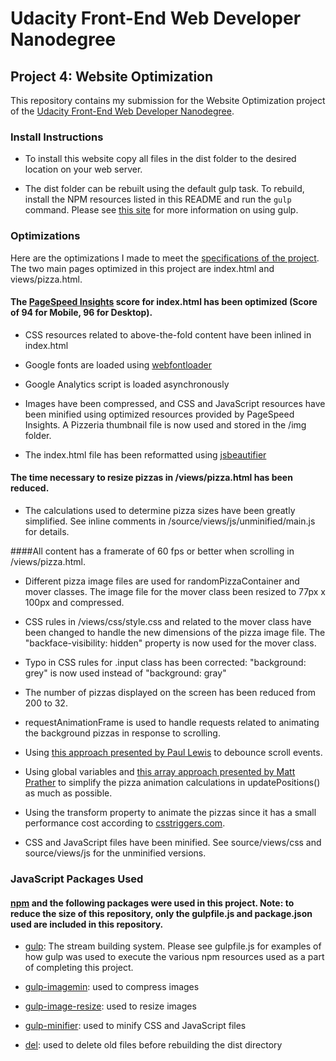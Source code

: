 # Udacity Front-End Web Developer Nanodegree
## Project 4: Website Optimization

This repository contains my submission for the Website Optimization project of the [Udacity Front-End Web Developer Nanodegree](https://www.udacity.com/course/front-end-web-developer-nanodegree--nd001).

### Install Instructions

* To install this website copy all files in the dist folder to the desired location on your web server.

* The dist folder can be rebuilt using the default gulp task.  To rebuild, install the NPM resources listed in this README and run the `gulp` command.  Please see [this site](https://www.npmjs.com/package/gulp) for more information on using gulp.

### Optimizations

Here are the optimizations I made to meet the [specifications of the project](https://www.udacity.com/course/viewer#!/c-nd001/l-2735848561/m-2686388535).  The two main pages optimized in this project are index.html and views/pizza.html.

#### The [PageSpeed Insights](https://developers.google.com/speed/pagespeed/insights/) score for index.html has been optimized (Score of 94 for Mobile, 96 for Desktop).

* CSS resources related to above-the-fold content have been inlined in index.html

* Google fonts are loaded using [webfontloader](https://github.com/typekit/webfontloader)

* Google Analytics script is loaded asynchronously

* Images have been compressed, and CSS and JavaScript resources have been minified using optimized resources provided by PageSpeed Insights.  A Pizzeria thumbnail file is now used and stored in the /img folder.

* The index.html file has been reformatted using [jsbeautifier](http://jsbeautifier.org/)

#### The time necessary to resize pizzas in /views/pizza.html has been reduced.

* The calculations used to determine pizza sizes have been greatly simplified.  See inline comments in /source/views/js/unminified/main.js for details.

####All content has a framerate of 60 fps or better when scrolling in /views/pizza.html.

* Different pizza image files are used for randomPizzaContainer and mover classes.  The image file for the mover class been resized to 77px x 100px and compressed.

* CSS rules in /views/css/style.css and related to the mover class have been changed to handle the new dimensions of the pizza image file.  The "backface-visibility: hidden" property is now used for the mover class.

* Typo in CSS rules for .input class has been corrected: "background: grey" is now used instead of "background: gray"

* The number of pizzas displayed on the screen has been reduced from 200 to 32.

* requestAnimationFrame is used to handle requests related to animating the background pizzas in response to scrolling.

* Using [this approach presented by Paul Lewis](http://www.html5rocks.com/en/tutorials/speed/animations/) to debounce scroll events.

* Using global variables and [this array approach presented by Matt Prather](https://gist.github.com/prather-mcs/05526bb379f845ee2ba1) to  simplify the pizza animation calculations in updatePositions() as much as possible.

* Using the transform property to animate the pizzas since it has a small performance cost according to [csstriggers.com](http://csstriggers.com/).

* CSS and JavaScript files have been minified.  See source/views/css and source/views/js for the unminified versions.

### JavaScript Packages Used

#### [npm](https://www.npmjs.com/) and the following packages were used in this project.  Note: to reduce the size of this repository, only the gulpfile.js and package.json used are included in this repository.

* [gulp](https://www.npmjs.com/package/gulp): The stream building system.  Please see gulpfile.js for examples of how gulp was used to execute the various npm resources used as a part of completing this project.

* [gulp-imagemin](https://www.npmjs.com/package/gulp-imagemin): used to compress images

* [gulp-image-resize](https://www.npmjs.com/package/gulp-image-resize): used to resize images

* [gulp-minifier](https://github.com/webyom/gulp-minifier): used to minify CSS and JavaScript files

* [del](https://www.npmjs.com/package/del): used to delete old files before rebuilding the dist directory